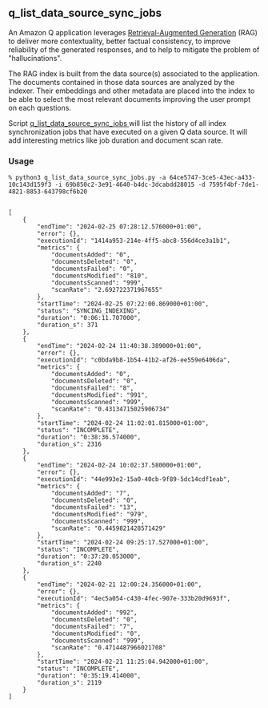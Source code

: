 ## q_list_data_source_sync_jobs

An Amazon Q application leverages [Retrieval-Augmented Generation](https://www.promptingguide.ai/techniques/rag) (RAG) to deliver more contextuality, 
better factual consistency, to improve reliability of the generated responses, and to help to mitigate the 
problem of "hallucinations".

The RAG index is built from the data source(s) associated to the application. The documents contained in 
those data sources are analyzed by the indexer. Their embeddings and other metadata are placed into the index 
to be able to select the most relevant documents improving the user prompt on each questions.

Script [q_list_data_source_sync_jobs ](../src/q_list_data_source_sync_jobs.py) will list the history of all index 
synchronization jobs that have executed on a given Q data source. It will add interesting metrics like job duration 
and document scan rate.

### Usage

```
% python3 q_list_data_source_sync_jobs.py -a 64ce5747-3ce5-43ec-a433-10c143d159f3 -i 69b850c2-3e91-4640-b4dc-3dcabdd28015 -d 7595f4bf-7de1-4821-8853-643798cf6b20


[
    {
        "endTime": "2024-02-25 07:28:12.576000+01:00",
        "error": {},
        "executionId": "1414a953-214e-4ff5-abc8-556d4ce3a1b1",
        "metrics": {
            "documentsAdded": "0",
            "documentsDeleted": "0",
            "documentsFailed": "0",
            "documentsModified": "810",
            "documentsScanned": "999",
            "scanRate": "2.692722371967655"
        },
        "startTime": "2024-02-25 07:22:00.869000+01:00",
        "status": "SYNCING_INDEXING",
        "duration": "0:06:11.707000",
        "duration_s": 371
    },
    {
        "endTime": "2024-02-24 11:40:38.389000+01:00",
        "error": {},
        "executionId": "c0bda9b8-1b54-41b2-af26-ee559e6406da",
        "metrics": {
            "documentsAdded": "0",
            "documentsDeleted": "0",
            "documentsFailed": "8",
            "documentsModified": "991",
            "documentsScanned": "999",
            "scanRate": "0.43134715025906734"
        },
        "startTime": "2024-02-24 11:02:01.815000+01:00",
        "status": "INCOMPLETE",
        "duration": "0:38:36.574000",
        "duration_s": 2316
    },
    {
        "endTime": "2024-02-24 10:02:37.580000+01:00",
        "error": {},
        "executionId": "44e993e2-15a0-40cb-9f89-5dc14cdf1eab",
        "metrics": {
            "documentsAdded": "7",
            "documentsDeleted": "0",
            "documentsFailed": "13",
            "documentsModified": "979",
            "documentsScanned": "999",
            "scanRate": "0.4459821428571429"
        },
        "startTime": "2024-02-24 09:25:17.527000+01:00",
        "status": "INCOMPLETE",
        "duration": "0:37:20.053000",
        "duration_s": 2240
    },
    {
        "endTime": "2024-02-21 12:00:24.356000+01:00",
        "error": {},
        "executionId": "4ec5a054-c430-4fec-907e-333b20d9693f",
        "metrics": {
            "documentsAdded": "992",
            "documentsDeleted": "0",
            "documentsFailed": "7",
            "documentsModified": "0",
            "documentsScanned": "999",
            "scanRate": "0.4714487966021708"
        },
        "startTime": "2024-02-21 11:25:04.942000+01:00",
        "status": "INCOMPLETE",
        "duration": "0:35:19.414000",
        "duration_s": 2119
    }
]
```